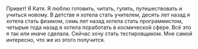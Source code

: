 Привет!
Я Катя. Я люблю готовить, читать, гулять, путешествовать и учиться новому.
В детстве я хотела стать учителем, десять лет назад я хотела стать физиком, семь лет назад хотела стать программистом, четырые года назад я хотела поработать в космической сфере. Всё это я так или иначе сделала. Сейчас хочу стать тестировщиком. Мне самой интересно, что же из этого получится.